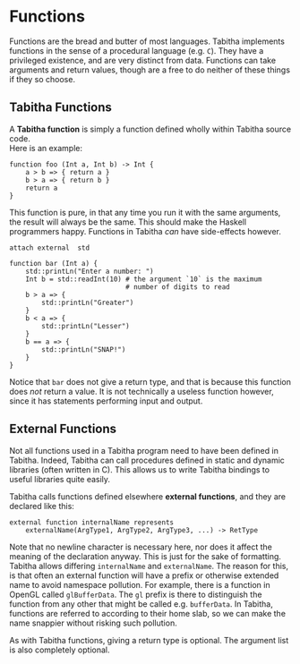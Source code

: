 # Functions 
Functions are the bread and butter of most languages. 
Tabitha implements functions in the sense of a procedural language (e.g. `C`). 
They have a privileged existence, and are very distinct from data. 
Functions can take arguments and return values, though are a free to do neither of these things if they so choose. 

## Tabitha Functions
A **Tabitha function** is simply a function defined wholly within Tabitha source code.  
Here is an example: 

    function foo (Int a, Int b) -> Int {
        a > b => { return a }
        b > a => { return b } 
        return a 
    }
    
This function is pure, in that any time you run it with the same arguments, the result will always be the same. 
This should make the Haskell programmers happy. 
Functions in Tabitha *can* have side-effects however. 

    attach external  std
    
    function bar (Int a) { 
        std::printLn("Enter a number: ")
        Int b = std::readInt(10) # the argument `10` is the maximum 
                                 # number of digits to read
        b > a => {
            std::printLn("Greater") 
        }
        b < a => {
            std::printLn("Lesser")
        }
        b == a => {
            std::printLn("SNAP!") 
        }
    } 

Notice that `bar` does not give a return type, and that is because this function does *not* return a value. 
It is not technically a useless function however, since it has statements performing input and output. 

## External Functions 
Not all functions used in a Tabitha program need to have been defined in Tabitha. 
Indeed, Tabitha can call procedures defined in static and dynamic libraries (often written in C). 
This allows us to write Tabitha bindings to useful libraries quite easily. 

Tabitha calls functions defined elsewhere **external functions**, and they are declared like this:

    external function internalName represents 
        externalName(ArgType1, ArgType2, ArgType3, ...) -> RetType
    
Note that no newline character is necessary here, nor does it affect the meaning of the declaration anyway. 
This is just for the sake of formatting.
Tabitha allows differing `internalName` and `externalName`. 
The reason for this, is that often an external function will have a prefix or otherwise extended name to avoid namespace pollution. 
For example, there is a function in OpenGL called `glBufferData`. 
The `gl` prefix is there to distinguish the function from any other that might be called e.g. `bufferData`. 
In Tabitha, functions are referred to according to their home slab, so we can make the name snappier without risking such pollution.  

As with Tabitha functions, giving a return type is optional. 
The argument list is also completely optional. 



